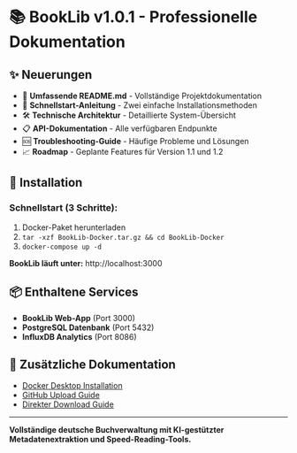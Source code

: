 # 📚 BookLib v1.0.1 - Professionelle Dokumentation

## ✨ Neuerungen
- 📖 **Umfassende README.md** - Vollständige Projektdokumentation
- 🚀 **Schnellstart-Anleitung** - Zwei einfache Installationsmethoden
- 🛠️ **Technische Architektur** - Detaillierte System-Übersicht
- 📋 **API-Dokumentation** - Alle verfügbaren Endpunkte
- 🆘 **Troubleshooting-Guide** - Häufige Probleme und Lösungen
- 📈 **Roadmap** - Geplante Features für Version 1.1 und 1.2

## 🔧 Installation

### Schnellstart (3 Schritte):
1. Docker-Paket herunterladen
2. `tar -xzf BookLib-Docker.tar.gz && cd BookLib-Docker`
3. `docker-compose up -d`

**BookLib läuft unter:** http://localhost:3000

## 📦 Enthaltene Services
- **BookLib Web-App** (Port 3000)
- **PostgreSQL Datenbank** (Port 5432)
- **InfluxDB Analytics** (Port 8086)

## 🔗 Zusätzliche Dokumentation
- [Docker Desktop Installation](./INSTALLATION-ANLEITUNG-DOCKER.md)
- [GitHub Upload Guide](./GITHUB-UPLOAD-ANLEITUNG.md)
- [Direkter Download Guide](./DIREKT-DOWNLOAD.md)

---

**Vollständige deutsche Buchverwaltung mit KI-gestützter Metadatenextraktion und Speed-Reading-Tools.**
